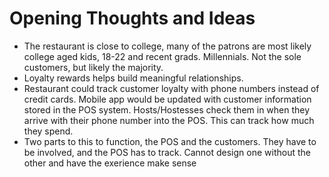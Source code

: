 # Opening Thoughts and Ideas
 - The restaurant is close to college, many of the patrons are most likely college aged kids, 18-22 and recent grads. Millennials. Not the sole customers, but likely the majority.
 - Loyalty rewards helps build meaningful relationships.
 - Restaurant could track customer loyalty with phone numbers instead of credit cards. Mobile app would be updated with customer information stored in the POS system. Hosts/Hostesses check them in when they arrive with their phone number into the POS. This can track how much they spend.
 - Two parts to this to function, the POS and the customers. They have to be involved, and the POS has to track. Cannot design one without the other and have the exerience make sense